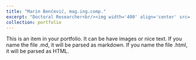 ```yaml
---
title: "Marin Benčević, mag.ing.comp."
excerpt: "Doctoral Researcher<br/><img width='400' align='center' src='/images/cv_Benčević_Marin.jpg'>"
collection: portfolio
---
```


This is an item in your portfolio. It can be have images or nice text. If you name the file .md, it will be parsed as markdown. If you name the file .html, it will be parsed as HTML.  

